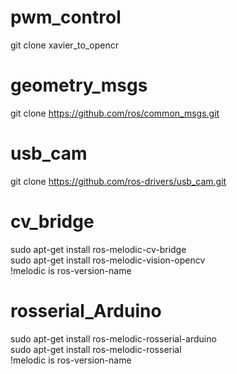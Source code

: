 # pwm_control
git clone 
xavier_to_opencr   

# geometry_msgs
git clone https://github.com/ros/common_msgs.git

# usb_cam
git clone https://github.com/ros-drivers/usb_cam.git

# cv_bridge
sudo apt-get install ros-melodic-cv-bridge   
sudo apt-get install ros-melodic-vision-opencv   
!melodic is ros-version-name

# rosserial_Arduino
sudo apt-get install ros-melodic-rosserial-arduino   
sudo apt-get install ros-melodic-rosserial   
!melodic is ros-version-name
